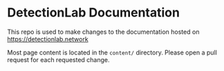 # DetectionLab Documentation

This repo is used to make changes to the documentation hosted on https://detectionlab.network

Most page content is located in the `content/` directory. Please open a pull request for each requested change.
